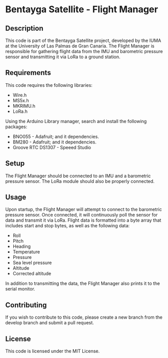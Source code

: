 # Bentayga Satellite - Flight Manager

## Description

This code is part of the Bentayga Satellite project, developed by the IUMA at the University of Las Palmas de Gran Canaria. The Flight Manager is responsible for gathering flight data from the IMU and barometric pressure sensor and transmitting it via LoRa to a ground station.

## Requirements

This code requires the following libraries:
- Wire.h
- MS5x.h
- MKRIMU.h
- LoRa.h

Using the Arduino Library manager, search and install the following packages:

* BNO055 - Adafruit; and it dependencies.
* BM280 - Adafruit; and it dependencies.
* Groove RTC DS1307 - Speeed Studio

## Setup

The Flight Manager should be connected to an IMU and a barometric pressure sensor. The LoRa module should also be properly connected.

## Usage

Upon startup, the Flight Manager will attempt to connect to the barometric pressure sensor. Once connected, it will continuously poll the sensor for data and transmit it via LoRa. Flight data is formatted into a byte array that includes start and stop bytes, as well as the following data:
- Roll
- Pitch
- Heading
- Temperature
- Pressure
- Sea level pressure
- Altitude
- Corrected altitude

In addition to transmitting the data, the Flight Manager also prints it to the serial monitor. 

## Contributing

If you wish to contribute to this code, please create a new branch from the develop branch and submit a pull request. 

## License

This code is licensed under the MIT License. 
